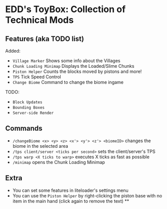 # EDD's ToyBox: Collection of Technical Mods

## Features (aka TODO list)

Added:
- `Village Marker` Shows some info about the Villages
- `Chunk Loading Minimap` Displays the Loaded/Slime Chunks
- `Piston Helper` Counts the blocks moved by pistons and more!
- `TPS` Tick Speed Control
- `Change Biome` Command to change the biome ingame

TODO:
- `Block Updates`
- `Bounding Boxes`
- `Server-side Render`

## Commands
- `/changeBiome <x> <y> <z> <x'> <y'> <z'> <biomeID>` changes the biome in the selected area 
- `/tps client/server <ticks per second>` sets the client/server's TPS
- `/tps warp <X ticks to warp>` executes X ticks as fast as possible
- `/minimap` opens the Chunk Loading Minimap

## Extra
- You can set some features in liteloader's settings menu
- You can use the `Piston Helper` by right-clicking the piston base with no item in the main hand
(click again to remove the text)
**
